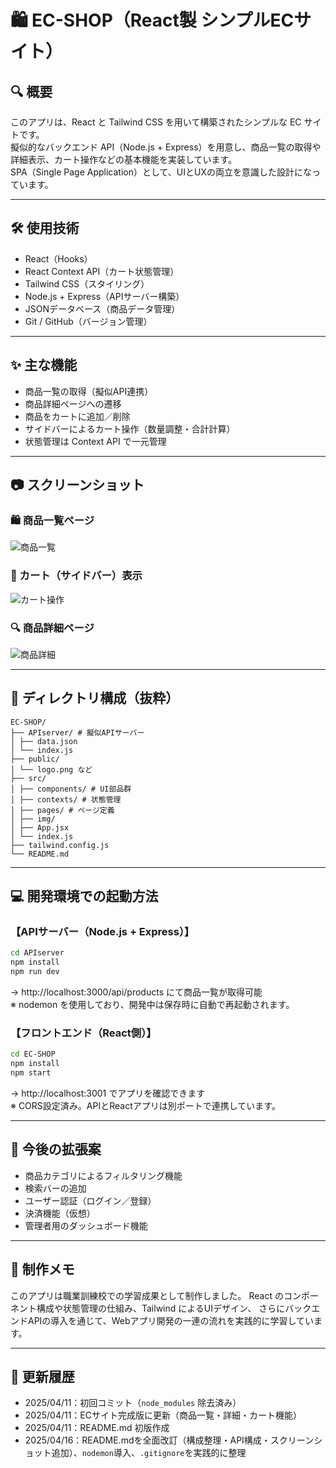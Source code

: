 # 🛍 EC-SHOP（React製 シンプルECサイト）

## 🔍 概要
このアプリは、React と Tailwind CSS を用いて構築されたシンプルな EC サイトです。  
擬似的なバックエンド API（Node.js + Express）を用意し、商品一覧の取得や詳細表示、カート操作などの基本機能を実装しています。  
SPA（Single Page Application）として、UIとUXの両立を意識した設計になっています。

---
## 🛠 使用技術
- React（Hooks）
- React Context API（カート状態管理）
- Tailwind CSS（スタイリング）
- Node.js + Express（APIサーバー構築）
- JSONデータベース（商品データ管理）
- Git / GitHub（バージョン管理）

---
## ✨ 主な機能
- 商品一覧の取得（擬似API連携）
- 商品詳細ページへの遷移
- 商品をカートに追加／削除
- サイドバーによるカート操作（数量調整・合計計算）
- 状態管理は Context API で一元管理

---
## 📷 スクリーンショット

### 🛍 商品一覧ページ
![商品一覧](./public/screenshot1.png)

### 🧺 カート（サイドバー）表示
![カート操作](./public/screenshot2.png)

### 🔍 商品詳細ページ
![商品詳細](./public/screenshot3.png)

---
## 📂 ディレクトリ構成（抜粋）
```
EC-SHOP/ 
├── APIserver/ # 擬似APIサーバー 
│ ├── data.json 
│ └── index.js 
├── public/ 
│ └── logo.png など 
├── src/ 
│ ├── components/ # UI部品群 
│ ├── contexts/ # 状態管理 
│ ├── pages/ # ページ定義 
│ ├── img/ 
│ ├── App.jsx 
│ └── index.js 
├── tailwind.config.js 
└── README.md
```

---
## 💻 開発環境での起動方法

### 【APIサーバー（Node.js + Express）】
```bash
cd APIserver
npm install
npm run dev
```
→ http://localhost:3000/api/products にて商品一覧が取得可能<br>
※ nodemon を使用しており、開発中は保存時に自動で再起動されます。

### 【フロントエンド（React側）】
```bash
cd EC-SHOP
npm install
npm start
```
→ http://localhost:3001 でアプリを確認できます<br>
※ CORS設定済み。APIとReactアプリは別ポートで連携しています。

---
## 🧪 今後の拡張案
- 商品カテゴリによるフィルタリング機能
- 検索バーの追加
- ユーザー認証（ログイン／登録）
- 決済機能（仮想）
- 管理者用のダッシュボード機能

---
## 🙌 制作メモ
このアプリは職業訓練校での学習成果として制作しました。
React のコンポーネント構成や状態管理の仕組み、Tailwind によるUIデザイン、
さらにバックエンドAPIの導入を通じて、Webアプリ開発の一連の流れを実践的に学習しています。

---
## 📝 更新履歴
- 2025/04/11：初回コミット（`node_modules` 除去済み）
- 2025/04/11：ECサイト完成版に更新（商品一覧・詳細・カート機能）
- 2025/04/11：README.md 初版作成
- 2025/04/16：README.mdを全面改訂（構成整理・API構成・スクリーンショット追加）、`nodemon`導入、`.gitignore`を実践的に整理

